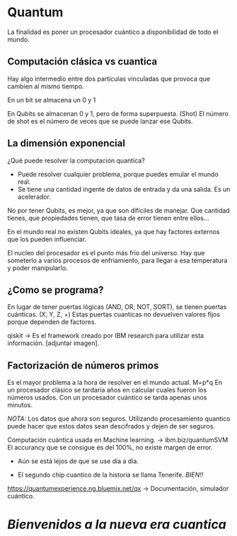 # Quantum
La finalidad es poner un procesador cuántico a disponibilidad de todo el mundo.

## Computación clásica vs cuantica
Hay algo intermedio entre dos partículas vinculadas que provoca que cambien al mismo tiempo.

En un bit se almacena un 0 y 1

En Qubits se almacenan 0 y 1, pero de forma superpuesta. (Shot) El número de shot es el número de veces que se puede lanzar ese Qubits.

## La dimensión exponencial
¿Qué puede resolver la computación quantica?
- Puede resolver cualquier problema, porque puedes emular el mundo real.
- Se tiene una cantidad ingente de datos de entrada y da una salida. Es un acelerador.

No por tener Qubits, es mejor, ya que son difíciles de manejar. Que cantidad tienes, que propiedades tienen, que tasa de error tienen entre ellos...

En el mundo real no existen Qubits ideales, ya que hay factores externos que los pueden influenciar.

El nucleo del procesador es el punto más frio del universo. Hay que someterlo a varios procesos de enfriamiento, para llegar a esa temperatura y poder manipularlo.

## ¿Como se programa?

En lugar de tener puertas lógicas (AND, OR, NOT, SORT), se tienen puertas cuánticas. (X, Y, Z, +)
Estas puertas cuanticas no devuelven valores fijos porque dependen de factores.

qiskit -> Es el framework creado por IBM research para utilizar esta información. [adjuntar imagen].

## Factorización de números primos
Es el mayor problema a la hora de resolver en el mundo actual. M=p*q
En un procesador clásico se tardaría años en calcular cuales fueron los números usados. Con un procesador cuántico se tarda apenas unos minutos.

*NOTA:* Los datos que ahora son seguros. Utilizando procesamiento quantico puede hacer que estos datos sean descifrados y dejen de ser seguros.

Computación cuántica usada en Machine learning. -> ibm.biz/quantumSVM
El accurancy que se consigue es del 100%, no existe margen de error.

- Aún se está lejos de que se use día a día.

- El segundo chip cuantico de la historia se llama Tenerife. *BIEN!!*

https://quantumexperience.ng.bluemix.net/qx -> Documentación, simulador cuántico.

# *Bienvenidos a la nueva era cuantica*